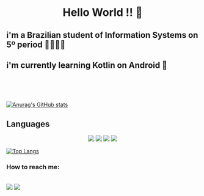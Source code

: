 <div align="center">
  <h1>Hello World !! 👋</h1>
</div>
 
<div align-"center">

  <h2> i'm a Brazilian student of Information Systems on 5º period 👨‍💻🇧🇷 

  <h2> i'm currently learning Kotlin on Android 🤯 </h2>

</div>
<br>
<br>
<br>

[![Anurag's GitHub stats](https://github-readme-stats.vercel.app/api?username=LucasMelll0)](https://github.com/LucasMelll0/github-readme-stats)


## Languages     
<div align="center">
  <a href="https://www.java.com/en/download/help/whatis_java.html"><img src="https://img.shields.io/badge/java-%23ED8B00.svg?style=for-the-badge&logo=java&logoColor=white)"></a>
  <a href="https://kotlinlang.org/)"><img src="https://img.shields.io/badge/kotlin-%230095D5.svg?style=for-the-badge&logo=kotlin&logoColor=white"></a>
  <a href="https://www.python.org/"><img src="https://img.shields.io/badge/python-3670A0?style=for-the-badge&logo=python&logoColor=ffdd54"></a>
  <a href="https://img.shields.io/badge/php-%23777BB4.svg?style=for-the-badge&logo=php&logoColor=white"><img src="https://www.php.net/"></a>
</div>

  

[![Top Langs](https://github-readme-stats.vercel.app/api/top-langs/?username=LucasMelll0&layout=compact)](https://github.com/LucasMelll0/github-readme-stats)

<div align"center">
  <h3>How to reach me:</h3>
  <br>
  <a href="lucasmellorodrigues2012@gmail.com"><img src="https://img.shields.io/badge/Gmail-D14836?style=for-the-badge&logo=gmail&logoColor=white"></a>
  <a href="https://www.linkedin.com/in/lucas-mello-a43887188/"><img src="https://img.shields.io/badge/linkedin-%230077B5.svg?style=for-the-badge&logo=linkedin&logoColor=white"></a>
</div>
